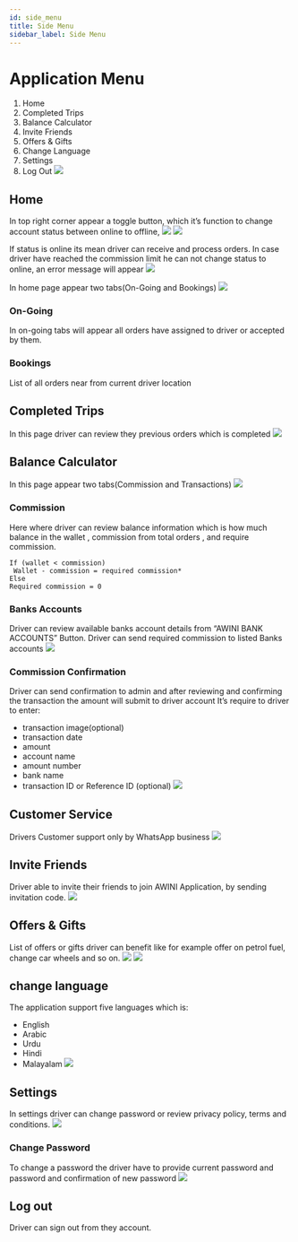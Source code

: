 ```yaml
---
id: side_menu
title: Side Menu
sidebar_label: Side Menu
---
```


# Application Menu
1. Home
2. Completed Trips
3. Balance Calculator
4. Invite Friends
5. Offers & Gifts
6. Change Language
7. Settings
8. Log Out
![](assets/img/Application%20Menu/menu.jpg)

## Home
In top right corner appear a toggle button, which it’s function to change account status between online to offline, 
![](assets/img/Application%20Menu/home_offline.jpg)
![](assets/img/Application%20Menu/home_online.jpg)

If status is online its mean driver can receive and process orders.
In case driver have reached the commission limit he can not change status to online, an error message will appear
![](assets/img/Application%20Menu/reached_commission.jpg)

In home page appear two tabs(On-Going and Bookings)
![](assets/img/Application%20Menu/home_tabs.jpg)

### On-Going
In on-going tabs will appear all orders have assigned to driver or accepted by them.

### Bookings
List of all orders near from current driver location

## Completed Trips
In this page driver can review they previous orders which is completed
![](assets/img/Application%20Menu/completed_orders.jpg)

## Balance Calculator
In this page appear two tabs(Commission and Transactions)
![](assets/img/Application%20Menu/balance_calacultor.jpg)

### Commission
Here where driver can review balance information which is how much balance in the wallet ,  commission from total orders , and require commission. 
``` how required commission calaculated
If (wallet < commission)
 Wallet - commission = required commission*
Else
Required commission = 0 
```

### Banks Accounts
Driver can review available banks account details from “AWINI BANK ACCOUNTS” Button. 
Driver can send required commission to listed Banks accounts
![](assets/img/Application%20Menu/bank_accounts.jpg)


### Commission Confirmation
Driver can send confirmation to admin and after reviewing and confirming the transaction the amount will submit to driver account
It’s require to driver to enter: 
* transaction image(optional)
* transaction date
* amount
* account name
* amount number 
* bank name 
* transaction ID or Reference ID (optional)
![](assets/img/Application%20Menu/confirm_transaction.jpg)


## Customer Service
Drivers Customer support only by WhatsApp business 
![](assets/img/Application%20Menu/customer_service.jpg)

## Invite Friends
Driver able to invite their friends to join AWINI Application, by sending invitation code.
![](assets/img/Application%20Menu/invite_friend.jpg)


## Offers & Gifts
List of offers or gifts driver can benefit like for example offer on petrol fuel, change car wheels and so on.
![](assets/img/Application%20Menu/offers_gift_list.jpg)
![](assets/img/Application%20Menu/offers_gift_details.jpg)

## change language
The application support five languages which is: 
* English
* Arabic
* Urdu
* Hindi
* Malayalam
![](assets/img/Application%20Menu/change_language.jpg)


## Settings
In settings driver can change password or review privacy policy, terms and conditions.
![](assets/img/Application%20Menu/setting.jpg)

### Change Password 
To change a password the driver have to provide current password and password and confirmation of new password
![](assets/img/Application%20Menu/change_password.jpg)

## Log out 
Driver can sign out from they account.